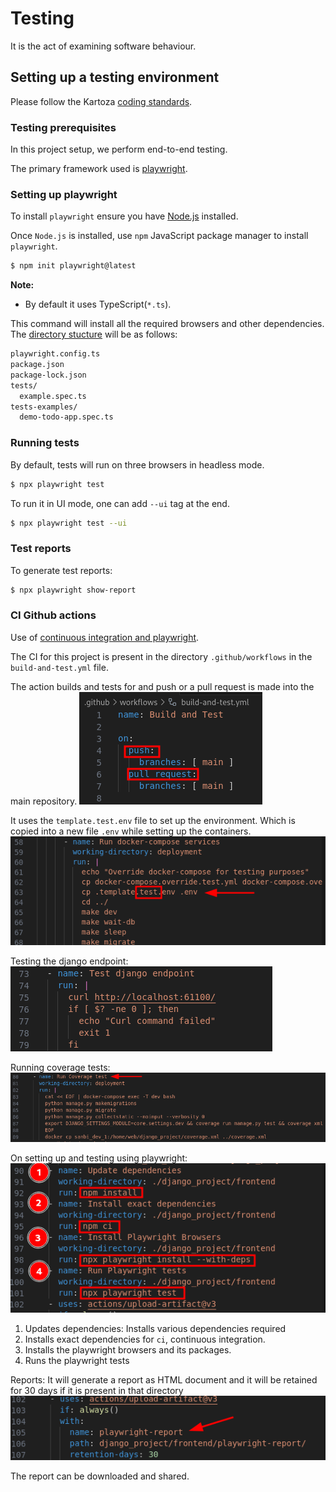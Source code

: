 # Testing

It is the act of examining software behaviour.

## Setting up a testing environment

Please follow the Kartoza [coding standards](https://kartoza.github.io/TheKartozaHandbook/development/conventions/coding_standards/#compliance).

### Testing prerequisites

In this project setup, we perform end-to-end testing.

The primary framework used is [playwright](https://playwright.dev/).

### Setting up playwright

To install `playwright` ensure you have [Node.js](https://nodejs.org/en) installed.

Once `Node.js` is installed, use `npm` JavaScript package manager to install `playwright`.

```bash
$ npm init playwright@latest
```

**Note:**

- By default it uses TypeScript(`*.ts`).

This command will install all the required browsers and other dependencies. The [directory stucture](https://playwright.dev/docs/intro#whats-installed) will be as follows:

```bash
playwright.config.ts
package.json
package-lock.json
tests/
  example.spec.ts
tests-examples/
  demo-todo-app.spec.ts
```

### Running tests

By default, tests will run on three browsers in headless mode.

```bash
$ npx playwright test
```

To run it in UI mode, one can add `--ui` tag at the end.

```bash
$ npx playwright test --ui
```

### Test reports

To generate test reports:

```bash
$ npx playwright show-report
```

### CI Github actions

Use of [continuous integration and playwright](https://playwright.dev/docs/ci-intro).

The CI  for this project is present in the directory `.github/workflows` in the `build-and-test.yml` file.

The action builds and tests for and push or a pull request is made into the main repository.
![push or pull request](./img/testing-ci-gh-actions.png)

It uses the `template.test.env` file to set up the environment. Which is copied into a new file `.env` while setting up the containers.
![testing env](./img/testing-ci-test-env.png)

Testing the django endpoint:
![testing django endpoint](./img/testing-ci-django-endpoint.png)

Running coverage tests:
![coverage tests](./img/testing-ci-coverage-tests.png)

On setting up and testing using playwright:
![testing playwright](./img/testing-ci-playwright.png)

1. Updates dependencies: Installs various dependencies required
2. Installs exact dependencies for `ci`, continuous integration.
3. Installs the playwright browsers and its packages.
4. Runs the playwright tests

Reports: It will generate a report as HTML document and it will be retained for 30 days if it is present in that directory
![testing report](./img/testing-ci-playwright-report.png)

The report can be downloaded and shared.
